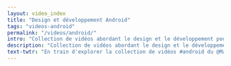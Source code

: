 ```yaml
---
layout: video_index
title: "Design et développement Android"
tags: "videos-android"
permalink: "/videos/android/"
intro: "Collection de vidéos abordant le design et le développement pour l'OS Android."
description: "Collection de vidéos abordant le design et le développement pour l'OS Android."
text-twtr: "En train d'explorer la collection de vidéos #android du @MagDuWebdesign"
---
```

